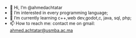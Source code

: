 - 👋 Hi, I’m @ahmedachtatar
- 👀 I’m interested in every programming language;
- 🌱 I’m currently learning c++,web dev,godot,c, java, sql, php;
- 📫 How to reach me: contact me on gmail: ahmed.achtatar@usmba.ac.ma

<!---
ahmedachtatar/ahmedachtatar is a ✨ special ✨ repository because its `README.md` (this file) appears on your GitHub profile.
You can click the Preview link to take a look at your changes.
--->
